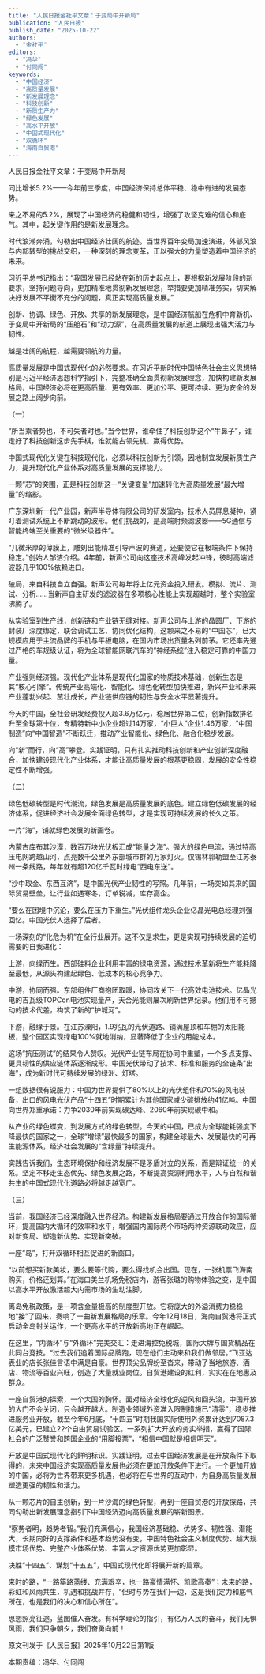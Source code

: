 ```yaml
---
title: "人民日报金社平文章：于变局中开新局"
publication: "人民日报"
publish_date: "2025-10-22"
authors: 
  - "金社平"
editors:
  - "冯华"
  - "付同闯"
keywords:
  - "中国经济"
  - "高质量发展"
  - "新发展理念"
  - "科技创新"
  - "新质生产力"
  - "绿色发展"
  - "高水平开放"
  - "中国式现代化"
  - "双循环"
  - "海南自贸港"
---
```

人民日报金社平文章：于变局中开新局

同比增长5.2%——今年前三季度，中国经济保持总体平稳、稳中有进的发展态势。

来之不易的5.2%，展现了中国经济的稳健和韧性，增强了攻坚克难的信心和底气。其中，起关键作用的是新发展理念。

时代浪潮奔涌，勾勒出中国经济壮阔的航迹。当世界百年变局加速演进，外部风浪与内部转型的挑战交织，一种深刻的理念变革，正以强大的力量塑造着中国经济的未来。

习近平总书记指出：“我国发展已经站在新的历史起点上，要根据新发展阶段的新要求，坚持问题导向，更加精准地贯彻新发展理念，举措要更加精准务实，切实解决好发展不平衡不充分的问题，真正实现高质量发展。”

创新、协调、绿色、开放、共享的新发展理念，是中国经济航船在危机中育新机、于变局中开新局的“压舱石”和“动力源”，在高质量发展的航道上展现出强大活力与韧性。

越是壮阔的航程，越需要领航的力量。

高质量发展是中国式现代化的必然要求。在习近平新时代中国特色社会主义思想特别是习近平经济思想科学指引下，完整准确全面贯彻新发展理念，加快构建新发展格局，中国经济必将在更高质量、更有效率、更加公平、更可持续、更为安全的发展之路上阔步向前。


（一）

“所当乘者势也，不可失者时也。”当今世界，谁牵住了科技创新这个“牛鼻子”，谁走好了科技创新这步先手棋，谁就能占领先机、赢得优势。

中国式现代化关键在科技现代化，必须以科技创新为引领，因地制宜发展新质生产力，提升现代化产业体系对高质量发展的支撑能力。

一颗“芯”的突围，正是科技创新这一“关键变量”加速转化为高质量发展“最大增量”的缩影。

广东深圳新一代产业园，新声半导体有限公司的研发室内，技术人员屏息凝神，紧盯着测试系统上不断跳动的波形。他们挑战的，是高端射频滤波器——5G通信与智能终端至关重要的“微米级器件”。

“几微米厚的薄膜上，雕刻出能精准引导声波的赛道，还要使它在极端条件下保持稳定。”创始人邹洁介绍。4年前，新声公司向这座技术高峰发起冲锋，彼时高端滤波器几乎100%依赖进口。

破局，来自科技自立自强。新声公司每年将上亿元资金投入研发。模拟、流片、测试、分析……当新声自主研发的滤波器在多项核心性能上实现超越时，整个实验室沸腾了。

从实验室到生产线，创新链和产业链无缝对接。新声公司与上游的晶圆厂、下游的封装厂深度绑定，联合调试工艺、协同优化结构，这颗来之不易的“中国芯”，已大规模应用于主流品牌的手机与平板电脑，在国内市场出货量名列前茅。它还率先通过严格的车规级认证，将为全球智能网联汽车的“神经系统”注入稳定可靠的中国力量。

产业强则经济强。现代化产业体系是现代化国家的物质技术基础，创新生态是其“核心引擎”。传统产业高端化、智能化、绿色化转型加快推进，新兴产业和未来产业蓬勃兴起、茁壮成长，产业链供应链的韧性与安全水平显著提升。

今天的中国，全社会研发经费投入超3.6万亿元，稳居世界第二位，创新指数排名升至全球第十位，专精特新中小企业超过14万家，“小巨人”企业1.46万家，“中国制造”向“中国智造”不断跃迁，推动产业智能化、绿色化、融合化稳步发展。

向“新”而行，向“高”攀登。实践证明，只有扎实推动科技创新和产业创新深度融合，加快建设现代化产业体系，才能让高质量发展的根基更稳固，发展的安全性稳定性不断增强。

（二）

绿色低碳转型是时代潮流，绿色发展是高质量发展的底色。建立绿色低碳发展的经济体系，促进经济社会发展全面绿色转型，才是实现可持续发展的长久之策。

一片“海”，铺就绿色发展的新画卷。

内蒙古库布其沙漠，数百万块光伏板汇成“能量之海”。强大的绿色电流，通过特高压电网跨越山河，点亮数千公里外东部城市群的万家灯火。仅锡林郭勒盟至江苏泰州一条线路，每年就有超120亿千瓦时绿电“西电东送”。

“沙中取金、东西互济”，是中国光伏产业韧性的写照。几年前，一场突如其来的国际贸易壁垒，让行业如遇寒冬，订单锐减，库存高企。

“要么在困境中沉沦，要么在压力下重生。”光伏组件龙头企业亿晶光电总经理刘强回忆。中国光伏人选择了后者。

一场深刻的“化危为机”在全行业展开。这不仅是求生，更是实现可持续发展的迫切需要的自我进化：

上游，向绿而生。西部硅料企业利用丰富的绿电资源，通过技术革新将生产能耗降至最低，从源头构建起绿色、低成本的核心竞争力。

中游，协同而强。东部组件厂商抱团取暖，协同攻关下一代高效电池技术。亿晶光电的吉瓦级TOPCon电池实现量产，天合光能则屡次刷新世界纪录。他们用不可撼动的技术代差，构筑了新的“护城河”。

下游，融绿于景。在江苏溧阳，1.9兆瓦的光伏道路、铺满屋顶和车棚的太阳能板，整个园区实现绿电100%就地消纳，显著降低了企业的用能成本。

这场“抗压测试”的结果令人赞叹。光伏产业链布局在协同中重塑，一个多点支撑、更具韧性的供应链体系逐渐成形。中国光伏带动了技术、标准和服务的全链条“出海”，成为新时代可持续发展的绿洲、灯塔。

一组数据很有说服力：中国为世界提供了80%以上的光伏组件和70%的风电装备，出口的风电光伏产品“十四五”时期累计为其他国家减少碳排放约41亿吨。中国向世界郑重承诺：力争2030年前实现碳达峰、2060年前实现碳中和。

从产业的绿色蝶变，到发展方式的绿色转型。今天的中国，已成为全球能耗强度下降最快的国家之一，全球“增绿”最快最多的国家，构建全球最大、发展最快的可再生能源体系，经济社会发展的“含绿量”持续提升。

实践告诉我们，生态环境保护和经济发展不是矛盾对立的关系，而是辩证统一的关系。坚定不移走生态优先、绿色发展之路，不断提高资源利用水平，人与自然和谐共生的中国式现代化道路必将越走越宽广。

（三）

当前，我国经济已经深度融入世界经济。构建新发展格局要通过开放合作的国际循环，提高国内大循环的效率和水平，增强国内国际两个市场两种资源联动效应，应对新变局、塑造新优势、实现新突破。

一座“岛”，打开双循环相互促进的新窗口。

“以前想买新款美妆，要么要等代购，要么得找机会出国。现在，一张机票飞海南购买，价格还划算。”在海口美兰机场免税店内，游客张璐的购物体验之变，是中国以高水平开放激活超大内需市场的生动注脚。

离岛免税政策，是一项含金量极高的制度型开放。它将庞大的外溢消费力稳稳地“接”了回来，奏响了一曲新发展格局的乐章。今年12月18日，海南自贸港将正式启动全岛封关运作，一个更高水平的开放新高地正在崛起。

在这里，“内循环”与“外循环”完美交汇：走进海控免税城，国际大牌与国货精品在此同台竞技。“过去我们追着国际品牌跑，现在他们主动来和我们做邻居。”飞亚达表业的店长张佳言语中满是自豪。世界顶尖品牌纷至沓来，带动了当地旅游、酒店、物流等百业兴旺，创造了大量就业岗位。自贸港建设的红利，实实在在地惠及群众。

一座自贸港的探索，一个大国的胸怀。面对经济全球化的逆风和回头浪，中国开放的大门不会关闭，只会越开越大。制造业领域外资准入限制措施已“清零”，稳步推进服务业开放，截至今年6月底，“十四五”时期我国实际使用外资累计达到7087.3亿美元，已建立22个自由贸易试验区。一系列扩大开放的务实举措，赢得了国际社会的广泛赞誉和跨国企业的“用脚投票”，“相信中国就是相信明天”。

开放是中国式现代化的鲜明标识。实践证明，过去中国经济发展是在开放条件下取得的，未来中国经济实现高质量发展也必须在更加开放条件下进行。一个更加开放的中国，必将为世界带来更多机遇，也必将在与世界的互动中，为自身高质量发展塑造更强的韧性和活力。

从一颗芯片的自主创新，到一片沙海的绿色转型，再到一座自贸港的开放探路，共同勾勒出新发展理念指引下中国经济迈向高质量发展的崭新图景。

“察势者明，趋势者智。”我们充满信心，我国经济基础稳、优势多、韧性强、潜能大，长期向好的支撑条件和基本趋势没有变，中国特色社会主义制度优势、超大规模市场优势、完整产业体系优势、丰富人才资源优势更加彰显。

决胜“十四五”、谋划“十五五”，中国式现代化即将展开新的篇章。

来时的路，“一路筚路蓝缕、充满艰辛，也一路豪情满怀、凯歌高奏”；未来的路，彩虹和风雨共生，机遇和挑战并存，“但时与势在我们一边，这是我们定力和底气所在，也是我们的决心和信心所在”。

思想照亮征途，蓝图催人奋发。有科学理论的指引，有亿万人民的奋斗，我们无惧风雨，我们只争朝夕，我们奋勇向前！

原文刊发于《人民日报》2025年10月22日第1版

本期责编：冯华、付同闯

